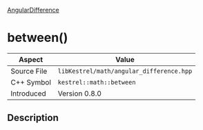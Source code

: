 [AngularDifference](index)
# between()
| Aspect | Value |
| --- | --- |
| Source File | `libKestrel/math/angular_difference.hpp` |
| C++ Symbol | `kestrel::math::between` |
| Introduced | Version 0.8.0 |
## Description

